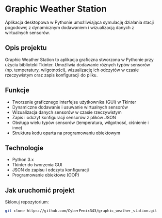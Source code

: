 # Graphic Weather Station

Aplikacja desktopowa w Pythonie umożliwiająca symulację działania stacji pogodowej z dynamicznym dodawaniem i wizualizacją danych z wirtualnych sensorów.

## Opis projektu

Graphic Weather Station to aplikacja graficzna stworzona w Pythonie przy użyciu biblioteki Tkinter. Umożliwia dodawanie różnych typów sensorów (np. temperatury, wilgotności), wizualizację ich odczytów w czasie rzeczywistym oraz zapis konfiguracji do pliku.

## Funkcje

- Tworzenie graficznego interfejsu użytkownika (GUI) w Tkinter
- Dynamiczne dodawanie i usuwanie wirtualnych sensorów
- Wizualizacja danych sensorów w czasie rzeczywistym
- Zapis i odczyt konfiguracji sensorów z plików JSON
- Obsługa wielu typów sensorów (temperatura, wilgotność, ciśnienie i inne)
- Struktura kodu oparta na programowaniu obiektowym

## Technologie

- Python 3.x
- Tkinter do tworzenia GUI
- JSON do zapisu i odczytu konfiguracji
- Programowanie obiektowe (OOP)

## Jak uruchomić projekt

Sklonuj repozytorium:

```bash
git clone https://github.com/CyberFenix343/graphic_weather_station.git
